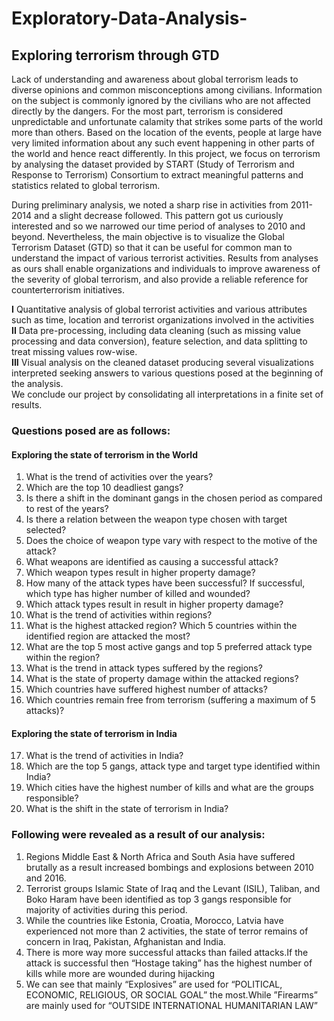 # Exploratory-Data-Analysis-
## Exploring terrorism through GTD 

Lack of understanding and awareness about global terrorism leads to diverse opinions and common misconceptions among civilians. Information on the subject is commonly ignored by the civilians who are not affected directly by the dangers. For the most part, terrorism is considered unpredictable and unfortunate calamity that strikes some parts of the world more than others. Based on the location of the events, people at large have very limited information about any such event happening in other parts of the world and hence react differently. In this project, we focus on terrorism by analysing the dataset provided by START (Study of Terrorism and Response to Terrorism) Consortium to extract meaningful patterns and statistics related to global terrorism.

During preliminary analysis, we noted a sharp rise in activities from 2011-2014 and a slight decrease followed. This pattern got us curiously interested and so we narrowed our time period of analyses to 2010 and beyond. Nevertheless, the main objective is to visualize the Global Terrorism Dataset (GTD) so that it can be useful for common man to understand the impact of various terrorist activities. Results from analyses as ours shall enable organizations and individuals to improve awareness of the severity of global terrorism, and also provide a reliable reference for counterterrorism initiatives. 

<b>I</b> Quantitative analysis of global terrorist activities and various attributes such as time, location and terrorist organizations involved in the activities <br/>
<b>II</b>  Data pre-processing, including data cleaning (such as missing value processing and data conversion), feature selection, and data splitting to treat missing              values row-wise.<br/>
<b>III</b> Visual analysis on the cleaned dataset producing several visualizations interpreted seeking answers to various questions posed at the beginning of the                    analysis. <br/>
We conclude our project by consolidating all interpretations in a finite set of results.


### Questions posed are as follows:

#### Exploring the state of terrorism in the World 
1.	What is the trend of activities over the years? 
2.	Which are the top 10 deadliest gangs? 
3.	Is there a shift in the dominant gangs in the chosen period as compared to rest of the years?
4.	Is there a relation between the weapon type chosen with target selected?
5.	Does the choice of weapon type vary with respect to the motive of the attack?
6.	What weapons are identified as causing a successful attack?
7.	Which weapon types result in higher property damage?
8.	How many of the attack types have been successful? If successful, which type has higher number of killed and wounded?
9.	Which attack types result in result in higher property damage?
10.	What is the trend of activities within regions?
11.	What is the highest attacked region? Which 5 countries within the identified region are attacked the most?
12.	What are the top 5 most active gangs and top 5 preferred attack type within the region?
13.	What is the trend in attack types suffered by the regions? 
14.	What is the state of property damage within the attacked regions?
15.	Which countries have suffered highest number of attacks?
16.	Which countries remain free from terrorism (suffering a maximum of 5 attacks)?

#### Exploring the state of terrorism in India
17.	What is the trend of activities in India?
18.	Which are the top 5 gangs, attack type and target type identified within India?
19.	Which cities have the highest number of kills and what are the groups responsible?
20.	What is the shift in the state of terrorism in India?


### Following were revealed as a result of our analysis:
1. Regions Middle East & North Africa and South Asia have suffered brutally as a result increased bombings and explosions between 2010 and 2016.
2. Terrorist groups Islamic State of Iraq and the Levant (ISIL), Taliban, and Boko Haram have been identified as top 3 gangs responsible for majority of activities during this period.
3. While the countries like Estonia, Croatia, Morocco, Latvia have experienced not more than 2 activities, the state of terror remains of concern in Iraq, Pakistan, Afghanistan and India.
4. There is more way more successful attacks than failed attacks.If the attack is successful then “Hostage taking” has the highest number of kills while more are wounded during hijacking
5. We can see that mainly “Explosives” are used for “POLITICAL, ECONOMIC, RELIGIOUS, OR SOCIAL GOAL” the most.While ”Firearms” are mainly used for “OUTSIDE INTERNATIONAL HUMANITARIAN LAW” 
